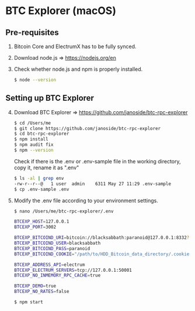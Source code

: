 # BTC Explorer (macOS)

## Pre-requisites
1. Bitcoin Core and ElectrumX has to be fully synced.
2. Download node.js => https://nodejs.org/en
3. Check whether node.js and npm is properly installed.
   
   ```bash
   $ node --version
   ```

## Setting up BTC Explorer
4. Download BTC Explorer => https://github.com/janoside/btc-rpc-explorer
   
   ```bash
   $ cd /Users/me
   $ git clone https://github.com/janoside/btc-rpc-explorer
   $ cd btc-rpc-explorer
   $ npm install
   $ npm audit fix
   $ npm --version
   ```
   Check if there is the .env or .env-sample file in the working directory, copy it, rename it as ".env"
   ```bash
   $ ls -al | grep env
   -rw-r--r--@   1 user  admin    6311 May 27 11:29 .env-sample
   $ cp .env-sample .env
   ```

5. Modify the .env file according to your environment settings.
   
   ```bash
   $ nano /Users/me/btc-rpc-explorer/.env
   ```
   
   ```bash
   BTCEXP_HOST=127.0.0.1
   BTCEXP_PORT=3002
   
   BTCEXP_BITCOIND_URI=bitcoin://blacksabbath:paranoid@127.0.0.1:8332?timeout=10000
   BTCEXP_BITCOIND_USER=blacksabbath
   BTCEXP_BITCOIND_PASS=paranoid
   BTCEXP_BITCOIND_COOKIE="/path/to/HDD_Bitcoin_data_directory/.cookie"

   BTCEXP_ADDRESS_API=electrum
   BTCEXP_ELECTRUM_SERVERS=tcp://127.0.0.1:50001
   BTCEXP_NO_INMEMORY_RPC_CACHE=true
   
   BTCEXP_DEMO=true
   BTCEXP_NO_RATES=false
   ```

   ```bash
   $ npm start
   ```
